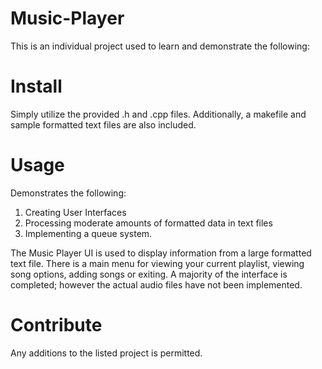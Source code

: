 # Music-Player
This is an individual project used to learn and demonstrate the following:

# Install
Simply utilize the provided .h and .cpp files. Additionally, a makefile and sample formatted text files are also included.

# Usage
Demonstrates the following:

1. Creating User Interfaces
2. Processing moderate amounts of formatted data in text files
3. Implementing a queue system.

The Music Player UI is used to display information from a large formatted text file.
There is a main menu for viewing your current playlist, viewing song options, adding songs or exiting.
A majority of the interface is completed; however the actual audio files have not been implemented.

# Contribute
Any additions to the listed project is permitted.
